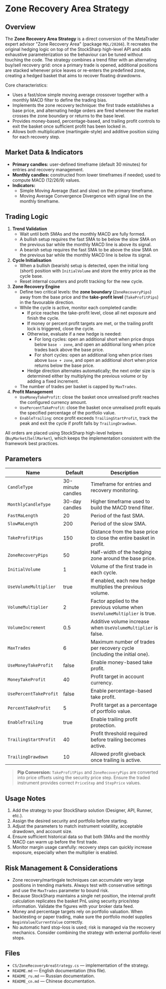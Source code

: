 # Zone Recovery Area Strategy

## Overview
The **Zone Recovery Area Strategy** is a direct conversion of the MetaTrader expert advisor "Zone Recovery Area" (package `MQL/20266`). It recreates the original hedging logic on top of the StockSharp high-level API and adds exhaustive parameterization so the behaviour can be tuned without touching the code. The strategy combines a trend filter with an alternating buy/sell recovery grid: once a primary trade is opened, additional positions are stacked whenever price leaves or re-enters the predefined zone, creating a hedged basket that aims to recover floating drawdowns.

Core characteristics:
- Uses a fast/slow simple moving average crossover together with a monthly MACD filter to define the trading bias.
- Implements the zone recovery technique: the first trade establishes a base price, and alternating hedge orders are fired whenever the market crosses the zone boundary or returns to the base level.
- Provides money-based, percentage-based, and trailing profit controls to exit the basket once sufficient profit has been locked in.
- Allows both multiplicative (martingale-style) and additive position sizing for each recovery step.

## Market Data & Indicators
- **Primary candles:** user-defined timeframe (default 30 minutes) for entries and recovery management.
- **Monthly candles:** constructed from lower timeframes if needed; used to compute MACD (12/26/9) values.
- **Indicators:**
  - Simple Moving Average (fast and slow) on the primary timeframe.
  - Moving Average Convergence Divergence with signal line on the monthly timeframe.

## Trading Logic
1. **Trend Validation**
   - Wait until both SMAs and the monthly MACD are fully formed.
   - A bullish setup requires the fast SMA to be below the slow SMA on the previous bar while the monthly MACD line is above its signal.
   - A bearish setup requires the fast SMA to be above the slow SMA on the previous bar while the monthly MACD line is below its signal.
2. **Cycle Initialisation**
   - When a bullish (bearish) setup is detected, open the initial long (short) position with `InitialVolume` and store the entry price as the cycle base.
   - Reset internal counters and profit tracking for the new cycle.
3. **Zone Recovery Engine**
   - Define two critical levels: the **zone boundary** (`ZoneRecoveryPips`) away from the base price and the **take-profit level** (`TakeProfitPips`) in the favourable direction.
   - While the cycle is active, monitor each completed candle:
     - If price reaches the take-profit level, close all net exposure and finish the cycle.
     - If money or percent profit targets are met, or the trailing profit lock is triggered, close the cycle.
     - Otherwise, evaluate if a new hedge is needed:
       - For long cycles: open an additional short when price drops below `base - zone`, and open an additional long when price trades back above the base price.
       - For short cycles: open an additional long when price rises above `base + zone`, and open an additional short when price returns below the base price.
     - Hedge direction alternates automatically; the next order size is determined either by multiplying the previous volume or by adding a fixed increment.
   - The number of trades per basket is capped by `MaxTrades`.
4. **Profit Management**
   - `UseMoneyTakeProfit`: close the basket once unrealised profit reaches the configured currency amount.
   - `UsePercentTakeProfit`: close the basket once unrealised profit equals the specified percentage of the portfolio value.
   - `EnableTrailing`: once profit exceeds `TrailingStartProfit`, track the peak and exit the cycle if profit falls by `TrailingDrawdown`.

All orders are placed using StockSharp high-level helpers (`BuyMarket`/`SellMarket`), which keeps the implementation consistent with the framework best practices.

## Parameters
| Name | Default | Description |
| ---- | ------- | ----------- |
| `CandleType` | 30-minute candles | Timeframe for entries and recovery monitoring. |
| `MonthlyCandleType` | 30-day candles | Higher timeframe used to build the MACD trend filter. |
| `FastMaLength` | 20 | Period of the fast SMA. |
| `SlowMaLength` | 200 | Period of the slow SMA. |
| `TakeProfitPips` | 150 | Distance from the base price to close the entire basket in profit. |
| `ZoneRecoveryPips` | 50 | Half-width of the hedging zone around the base price. |
| `InitialVolume` | 1 | Volume of the first trade in each cycle. |
| `UseVolumeMultiplier` | true | If enabled, each new hedge multiplies the previous volume. |
| `VolumeMultiplier` | 2 | Factor applied to the previous volume when `UseVolumeMultiplier` is true. |
| `VolumeIncrement` | 0.5 | Additive volume increase when `UseVolumeMultiplier` is false. |
| `MaxTrades` | 6 | Maximum number of trades per recovery cycle (including the initial one). |
| `UseMoneyTakeProfit` | false | Enable money-based take profit. |
| `MoneyTakeProfit` | 40 | Profit target in account currency. |
| `UsePercentTakeProfit` | false | Enable percentage-based take profit. |
| `PercentTakeProfit` | 5 | Profit target as a percentage of portfolio value. |
| `EnableTrailing` | true | Enable trailing profit protection. |
| `TrailingStartProfit` | 40 | Profit threshold required before trailing becomes active. |
| `TrailingDrawdown` | 10 | Allowed profit giveback once trailing is active. |

> **Pip Conversion:** `TakeProfitPips` and `ZoneRecoveryPips` are converted into price offsets using the security price step. Ensure the traded instrument provides correct `PriceStep` and `StepPrice` values.

## Usage Notes
1. Add the strategy to your StockSharp solution (Designer, API, Runner, etc.).
2. Assign the desired security and portfolio before starting.
3. Adjust the parameters to match instrument volatility, acceptable drawdown, and account size.
4. Ensure sufficient historical data so that both SMAs and the monthly MACD can warm up before the first trade.
5. Monitor margin usage carefully: recovery steps can quickly increase exposure, especially when the multiplier is enabled.

## Risk Management & Considerations
- Zone recovery/martingale techniques can accumulate very large positions in trending markets. Always test with conservative settings and use the `MaxTrades` parameter to bound risk.
- Because StockSharp maintains a single net position, the internal profit calculation replicates the basket PnL using security price/step information. Validate the figures with your broker data feed.
- Money and percentage targets rely on portfolio valuation. When backtesting or paper trading, make sure the portfolio model supplies `BeginValue`/`CurrentValue` correctly.
- No automatic hard stop-loss is used; risk is managed via the recovery mechanics. Consider combining the strategy with external portfolio-level stops.

## Files
- `CS/ZoneRecoveryAreaStrategy.cs` — implementation of the strategy.
- `README.md` — English documentation (this file).
- `README_ru.md` — Russian documentation.
- `README_cn.md` — Chinese documentation.

